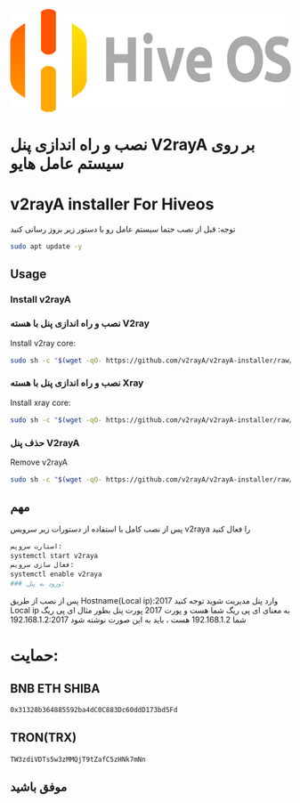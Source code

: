 <p align="center">
  <a href="https://www.youtube.com/@Hiv3learning" target="_blank" rel="noopener noreferrer">
    <picture>
      <source media="(prefers-color-scheme: dark)" srcset="https://github.com/Dnt3e/v2rayA-Hiveos/blob/main/Hive.png">
      <img width="580" height="185" src="https://github.com/Dnt3e/v2rayA-Hiveos/blob/main/Hive.png">
    </picture>
  </a>
</p>

# نصب و راه اندازی پنل V2rayA  بر روی سیستم عامل هایو
# v2rayA installer For Hiveos
توجه: قبل از نصب حتما سیستم عامل رو با دستور زیر بروز رسانی کنید
```sh
sudo apt update -y
```


## Usage

### Install v2rayA
### نصب و راه اندازی پنل با هسته V2ray

Install v2ray core:

```sh
sudo sh -c "$(wget -qO- https://github.com/v2rayA/v2rayA-installer/raw/main/installer.sh)" @ --with-v2ray
```
### نصب و راه اندازی پنل با هسته Xray
Install xray core:

```sh
sudo sh -c "$(wget -qO- https://github.com/v2rayA/v2rayA-installer/raw/main/installer.sh)" @ --with-xray
```

### حذف پنل V2rayA
Remove v2rayA

```sh
sudo sh -c "$(wget -qO- https://github.com/v2rayA/v2rayA-installer/raw/main/uninstaller.sh)"
```
## مهم
پس از نصب کامل با استفاده از دستورات زیر سرویس v2raya را فعال کنید
```sh
استارت سرویس:
systemctl start v2raya
فعال سازی سرویس:
systemctl enable v2raya
### ورود به پنل:
```
پس از نصب از طریق Hostname(Local ip):2017 وارد پنل مدیریت شوید
توجه کنید Local ip  به معنای ای پی ریگ شما هست و پورت 2017 پورت پنل بطور مثال ای پی ریگ شما 192.168.1.2 هست ، باید به این صورت نوشته شود 192.168.1.2:2017

# حمایت:
## BNB  ETH  SHIBA
```sh
0x31328b364885592ba4dC0C883Dc60ddD173bd5Fd
```
## TRON(TRX)
```sh
TW3zdiVDTs5w3zMMQjT9tZafC5zHNk7mNn
```


## موفق باشید
